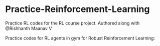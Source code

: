 # Practice-Reinforcement-Learning
Practice RL codes for the RL course project. Authored along with @Rishhanth Maanav V

Practice codes for RL agents in gym for Robust Reinforcement Learning:


